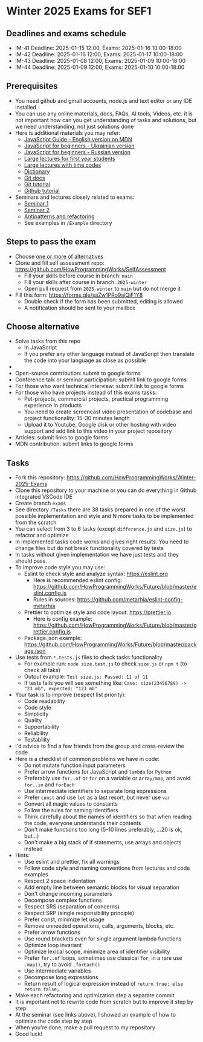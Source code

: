 # Winter 2025 Exams for SEF1

## Deadlines and exams schedule
  
- IM-41 Deadline: 2025-01-15 12:00, Exams: 2025-01-16 10:00-18:00
- IM-42 Deadline: 2025-01-16 12:00, Exams: 2025-01-17 10:00-18:00
- IM-43 Deadline: 2025-01-08 12:00, Exams: 2025-01-09 10:00-18:00
- IM-44 Deadline: 2025-01-09 12:00, Exams: 2025-01-10 10:00-18:00

## Prerequisites

- You need github and gmail accounts, node.js and text editor or any IDE installed
- You can use any online materials, docs, FAQs, AI tools, Videos, etc. it is not important how can you get understanding of tasks and solutions, but we need understanding, not just solutions done
- Here is additional materials you may refer:
  - [JavaScript Guide - English version on MDN](https://developer.mozilla.org/en-US/docs/Web/JavaScript/Guide)
  - [JavaScript for beginners - Ukrainian version](https://youtu.be/FlXsGI7rzWE)
  - [JavaScript for beginners - Russian version](https://youtu.be/HetL0ETbN6Y)
  - [Large lectures for first year students](https://github.com/HowProgrammingWorks/Index/blob/master/Courses/Fundamentals.md)
  - [Large lectures with time codes](https://github.com/HowProgrammingWorks/Index/blob/master/Courses/Fundamentals-timecodes.md)
  - [Dictionary](https://github.com/HowProgrammingWorks/Dictionary)
  - [Git docs](https://git-scm.com/docs)
  - [Git tutorial](https://www.w3schools.com/git/)
  - [Github tutorial](https://docs.github.com/en/get-started/start-your-journey/about-github-and-git)
- Seminars and lectures closely related to exams:
  - [Seminar 1](https://youtu.be/eYjf_WrYAqk)
  - [Seminar 2](https://youtu.be/05iTAT_t6cI)
  - [Antipatterns and refactoring](https://www.youtube.com/playlist?list=PLHhi8ymDMrQb3PVcPFAUI-ZgtAMkpq9yV)
  - See examples in `/Example` directory

## Steps to pass the exam

- Choose [one or more of alternatives](https://github.com/HowProgrammingWorks/Winter-2025-Exams/blob/main/README.md#choose-alternative)
- Clone and fill self assessment repo: https://github.com/HowProgrammingWorks/SelfAssessment
  - Fill your skills before course in branch: `main`
  - Fill your skills after course in branch: `2025-winter`
  - Open pull request from `2025-winter` to `main` but do not merge it
- Fill this form: https://forms.gle/saZw1PRo9aiQiF1Y8
  - Double сheck if the form has been submitted, editing is allowed
  - A notification should be sent to your mailbox

## Choose alternative

- Solve tasks from this repo
  - In JavaScript
  - If you prefer any other language instead of JavaScript then translate the code into your language as close as possible
- 
- Open-source contribution: submit to google forms
- Conference talk or seminar participation: submit link to google forms
- For those who want technical interview: submit link to google forms
- For those who have projects instead of this exams tasks:
  - Pet-projects, commercial projects, practical programming experience in products
  - You need to create screencast video presentation of codebase and project functionality: 15-30 minutes length
  - Upload it to Youtube, Google disk or other hosting with video support and add link to this video in your project repository
- Articles: submit links to google forms
- MDN contribution: submit links to google forms

## Tasks

- Fork this repository: https://github.com/HowProgrammingWorks/Winter-2025-Exams
- Clone this repository to your machine or you can do everything in Github integrated VSCode IDE
- Create branch `exams`
- See directory `/Tasks` there are 38 tasks prepared in one of the worst possible implementation and style and N more tasks to be implemented from the scratch
- You can select from 3 to 6 tasks (except `difference.js` and `size.js`) to refactor and optimize
- In implemented tasks code works and gives right results. You need to change files but do not break functionality covered by tests
- In tasks without given implementation we have just tests and they should pass
- To improve code style you may use:
  - Eslint to check style and analyze syntax: https://eslint.org
    - Here is recommended eslint config: https://github.com/HowProgrammingWorks/Future/blob/master/eslint.config.js
    - Rules in sources: https://github.com/metarhia/eslint-config-metarhia
  - Prettier to optimize style and code layout: https://prettier.io
    - Here is config example: https://github.com/HowProgrammingWorks/Future/blob/master/prettier.config.js
  - Package.json example: https://github.com/HowProgrammingWorks/Future/blob/master/package.json
- Use tests from `*.tests.js` files to check tasks functionality
  - For example run: `node size.test.js` to check `size.js` or `npm t` (to check all taks)
  - Output example: `Test size.js: Passed: 11 of 11`
  - If tests fails you will see something like: `Case: size(23456789) -> "23 mb", expected: "123 mb"`
- Your task is to improve (respect list priority):
  - Code readability
  - Code style
  - Simplicity
  - Quality
  - Supportability
  - Reliability
  - Testability
- I'd advice to find a few friends from the group and cross-review the code
- Here is a checklist of common problems we have in code:
  - Do not mutate function input parameters
  - Prefer arrow functions for JavaScript and `lambda` for `Python`
  - Preferably use `for..of` or `for` on a variable or `Array/map`, and avoid `for..in` and `forEach`
  - Use intermediate identifiers to separate long expressions
  - Prefer `const` and use `let` as a last resort, but never use `var`
  - Convert all magic values to constants
  - Follow the rules for naming identifiers
  - Think carefully about the names of identifiers so that when reading the code, everyone understands their contents
  - Don't make functions too long (5-10 lines preferably, ...20 is ok, but...)
  - Don't make a big stack of if statements, use arrays and objects instead
- Hints:
  - Use eslint and prettier, fix all warnings
  - Follow code style and naming conventions from lectures and code examples
  - Respect 2 space indentation
  - Add empty line between semantic blocks for visual separation
  - Don't change incoming parameters
  - Decompose complex functions
  - Respect SRS (separation of concerns)
  - Respect SRP (single responsibility principle)
  - Prefer const, minimize let usage
  - Remove unneeded operations, calls, arguments, blocks, etc.
  - Prefer arrow functions
  - Use round brackets even for single argument lambda functions
  - Optimize loop invariant
  - Optimize lexical scope, minimize area of identifier visibility
  - Prefer `for..of` loops, sometimes use classical `for`, in a rare use `.map()`, try to avoid `.forEach()`
  - Use intermediate variables
  - Decompose long expressions
  - Return result of logical expression instead of `return true; else return false;`
- Make each refactoring and optimization step a separate commit
- It is important not to rewrite code from scratch but to improve it step by step
- At the seminar (see links above), I showed an example of how to optimize the code step by step
- When you're done, make a pull request to my repository
- Good luck!
